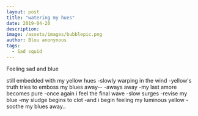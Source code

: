 ```yaml
---
layout: post
title: "watering my hues"
date: 2019-04-20
description: 
image: /assets/images/bubblepic.png
author: Blou anonynous
tags:
  - Sad squid
---
```

Feeling sad and blue

still embedded with my yellow hues
-slowly warping in the wind
-yellow's truth tries to emboss my blues away--
-aways away
-my last amore becomes pure
-once again i feel the final wave
-slow surges
-revise my blue
-my sludge begins to clot
-and i begin feeling my luminous yellow
-soothe my blues away..


